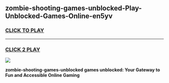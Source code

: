 
## zombie-shooting-games-unblocked-Play-Unblocked-Games-Online-en5yv
<h3>
<a href="https://premium76.site?title=zombie-shooting-games-unblocked&ref=24A">CLICK TO PLAY</a></h3>
<hr>

<h3>
<a href="https://premium76.site?title=zombie-shooting-games-unblocked&ref=24A">CLICK 2 PLAY</a>
  
</h3>

<a href="https://premium76.site?title=zombie-shooting-games-unblocked&ref=24A"><img src="https://clearcache.store/games.png"></a>


**zombie-shooting-games-unblocked games unblocked: Your Gateway to Fun and Accessible Online Gaming**
